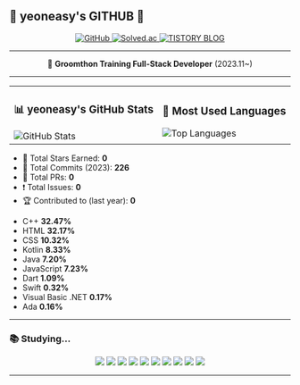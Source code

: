 ## 🐣 yeoneasy's GITHUB 🐣

<p align="center">
  <a href="https://github.com/yeoneasy">
    <img src="https://img.shields.io/badge/GitHub-152%20%2F%20918-blue" alt="GitHub">
  </a>
  <a href="https://solved.ac/yeoneasy">
    <img src="https://img.shields.io/badge/solved.ac-blue?logo=solved.ac" alt="Solved.ac">
  </a>
  <a href="https://your-tistory-link">
    <img src="https://img.shields.io/badge/TISTORY%20BLOG-black" alt="TISTORY BLOG">
  </a>
</p>

---

<p align="center">
🚀 <b>Groomthon Training Full-Stack Developer</b> (2023.11~)
</p>

---

<table align="center">
<tr>
<td>

### 📊 yeoneasy's GitHub Stats

<img src="https://github-readme-stats.vercel.app/api?username=yeoneasy&show_icons=true&theme=default" alt="GitHub Stats">

</td>
<td>

### 🎨 Most Used Languages

<img src="https://github-readme-stats.vercel.app/api/top-langs/?username=yeoneasy&layout=compact&theme=default" alt="Top Languages">

</td>
</tr>
</table>

<ul>
  <li>🌟 Total Stars Earned: <b>0</b></li>
  <li>📌 Total Commits (2023): <b>226</b></li>
  <li>🔀 Total PRs: <b>0</b></li>
  <li>❗ Total Issues: <b>0</b></li>
  <li>🏆 Contributed to (last year): <b>0</b></li>
</ul>

<ul>
  <li>C++ <b>32.47%</b></li>
  <li>HTML <b>32.17%</b></li>
  <li>CSS <b>10.32%</b></li>
  <li>Kotlin <b>8.33%</b></li>
  <li>Java <b>7.20%</b></li>
  <li>JavaScript <b>7.23%</b></li>
  <li>Dart <b>1.09%</b></li>
  <li>Swift <b>0.32%</b></li>
  <li>Visual Basic .NET <b>0.17%</b></li>
  <li>Ada <b>0.16%</b></li>
</ul>

---

### 📚 Studying...

<p align="center">
  <img src="https://img.shields.io/badge/HTML5-E34F26?style=flat-square&logo=html5&logoColor=white">
  <img src="https://img.shields.io/badge/CSS3-1572B6?style=flat-square&logo=css3&logoColor=white">
  <img src="https://img.shields.io/badge/TypeScript-007ACC?style=flat-square&logo=typescript&logoColor=white">
  <img src="https://img.shields.io/badge/React-61DAFB?style=flat-square&logo=react&logoColor=white">
  <img src="https://img.shields.io/badge/C++-00599C?style=flat-square&logo=c%2B%2B&logoColor=white">
  <img src="https://img.shields.io/badge/Java-007396?style=flat-square&logo=java&logoColor=white">
  <img src="https://img.shields.io/badge/JavaScript-F7DF1E?style=flat-square&logo=javascript&logoColor=black">
  <img src="https://img.shields.io/badge/Spring-6DB33F?style=flat-square&logo=spring&logoColor=white">
  <img src="https://img.shields.io/badge/Visual%20Studio%20Code-007ACC?style=flat-square&logo=visualstudiocode&logoColor=white">
  <img src="https://img.shields.io/badge/IntelliJ%20IDEA-000000?style=flat-square&logo=intellijidea&logoColor=white">
</p>

---
